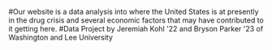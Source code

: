 #Our website is a data analysis into where the United States is at presently in the drug crisis and several economic factors that may have contributed to it getting here.
#Data Project by Jeremiah Kohl '22 and Bryson Parker '23 of Washington and Lee University
